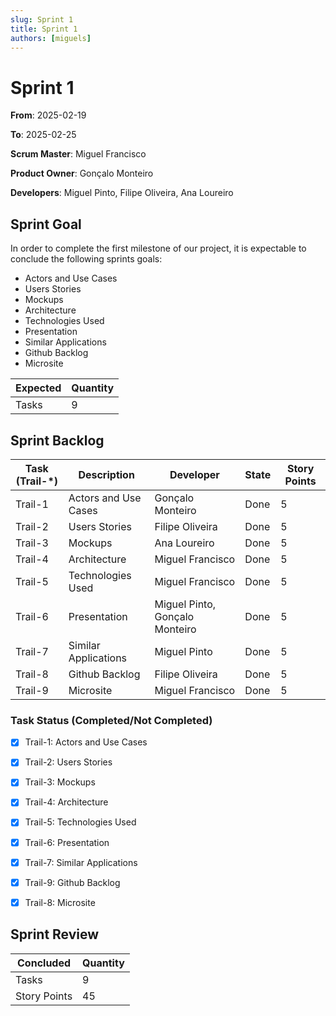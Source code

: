 ```yaml
---
slug: Sprint 1
title: Sprint 1
authors: [miguels]
---
```


# Sprint 1

**From**: 2025-02-19

**To**: 2025-02-25

**Scrum Master**: Miguel Francisco

**Product Owner**: Gonçalo Monteiro

**Developers**: Miguel Pinto, Filipe Oliveira, Ana Loureiro

## Sprint Goal

In order to complete the first milestone of our project, it is expectable to conclude the following sprints goals:

- Actors and Use Cases
- Users Stories
- Mockups
- Architecture
- Technologies Used 
- Presentation
- Similar Applications
- Github Backlog
- Microsite





| Expected     | Quantity |
| ------------ | -------- |
| Tasks        |  9       |


## Sprint Backlog

| Task (Trail-\*) | Description                 | Developer                                      | State | Story Points |
| --------------- | --------------------------- | ---------------------------------------------- | ----- | ------------ |
| Trail-1       | Actors and Use Cases            | Gonçalo Monteiro | Done  | 5            |
| Trail-2         | Users Stories            | Filipe Oliveira               | Done  | 5            |
| Trail-3         | Mockups     | Ana Loureiro   | Done  | 5            |
| Trail-4         | Architecture        | Miguel Francisco                            | Done  | 5            |
| Trail-5         | Technologies Used                | Miguel Francisco                       | Done  | 5            |
| Trail-6         | Presentation | Miguel Pinto,    Gonçalo Monteiro    | Done  | 5            |
| Trail-7         | Similar Applications           | Miguel Pinto                            | Done  | 5            |
| Trail-8         | Github Backlog                 | Filipe Oliveira | Done  | 5            |
| Trail-9         | Microsite                | Miguel Francisco                 | Done  | 5            |


### Task Status (Completed/Not Completed)

- [x] Trail-1: Actors and Use Cases
- [x] Trail-2: Users Stories
- [x] Trail-3: Mockups
- [x] Trail-4: Architecture
- [x] Trail-5: Technologies Used 
- [x] Trail-6: Presentation
- [x] Trail-7: Similar Applications
- [x] Trail-9: Github Backlog
- [x] Trail-8: Microsite





## Sprint Review

| Concluded    | Quantity |
| ------------ | -------- |
| Tasks        | 9        |
| Story Points | 45       |
